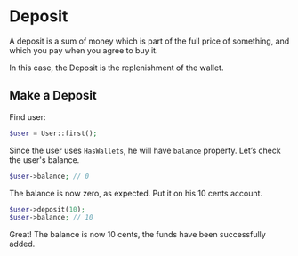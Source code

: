 # Deposit

A deposit is a sum of money which is part of the full price of something,
and which you pay when you agree to buy it.

In this case, the Deposit is the replenishment of the wallet.

## Make a Deposit

Find user:

```php
$user = User::first(); 
```

Since the user uses `HasWallets`, he will have `balance` property.
Let’s check the user's balance.

```php
$user->balance; // 0
```

The balance is now zero, as expected.
Put it on his 10 cents account.

```php
$user->deposit(10); 
$user->balance; // 10
```

Great! The balance is now 10 cents, the funds have been successfully added.
